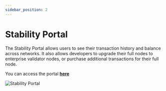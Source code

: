 ```yaml
---
sidebar_position: 2
---
```


# Stability Portal

The Stability Portal allows users to see their transaction history and balance across networks. It also allows developers to upgrade their full nodes to enterprise validator nodes, or purchase additional transactions for their full node.  
  
You can access the portal **[here](https://portal.stble.io/)**
  
![Stability Portal](../static/img/stability-portal.png)
